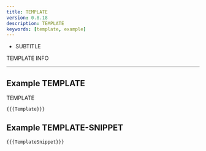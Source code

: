 ```yaml
---
title: TEMPLATE
version: 0.8.18
description: TEMPLATE
keywords: [template, example]
---
```


- SUBTITLE

TEMPLATE INFO

---

## Example TEMPLATE

TEMPLATE

```solidity
{{{Template}}}
```

## Example TEMPLATE-SNIPPET

```solidity
{{{TemplateSnippet}}}
```
